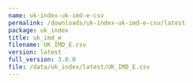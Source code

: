 ```yaml
---
name: uk-index-uk-imd-e-csv
permalink: /downloads/uk-index-uk-imd-e-csv/latest
package: uk_index
title: uk_imd_e
filename: UK_IMD_E.csv
version: latest
full_version: 3.0.0
file: /data/uk_index/latest/UK_IMD_E.csv
---
```

